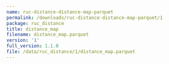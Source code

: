 ```yaml
---
name: ruc-distance-distance-map-parquet
permalink: /downloads/ruc-distance-distance-map-parquet/1
package: ruc_distance
title: distance_map
filename: distance_map.parquet
version: '1'
full_version: 1.1.0
file: /data/ruc_distance/1/distance_map.parquet
---
```

